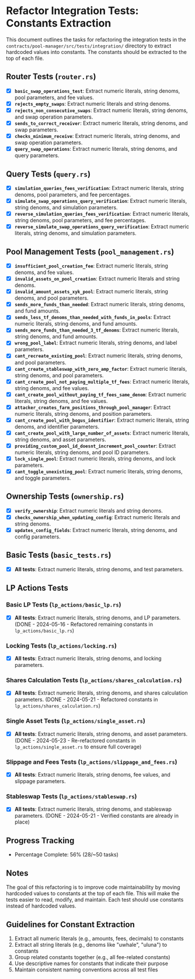 # Refactor Integration Tests: Constants Extraction

This document outlines the tasks for refactoring the integration tests in the `contracts/pool-manager/src/tests/integration/` directory to extract hardcoded values into constants.
The constants should be extracted to the top of each file.

## Router Tests (`router.rs`)

- [x] **`basic_swap_operations_test`**: Extract numeric literals, string denoms, pool parameters, and fee values.
- [x] **`rejects_empty_swaps`**: Extract numeric literals and string denoms.
- [x] **`rejects_non_consecutive_swaps`**: Extract numeric literals, string denoms, and swap operation parameters.
- [x] **`sends_to_correct_receiver`**: Extract numeric literals, string denoms, and swap parameters.
- [x] **`checks_minimum_receive`**: Extract numeric literals, string denoms, and swap operation parameters.
- [x] **`query_swap_operations`**: Extract numeric literals, string denoms, and query parameters.

## Query Tests (`query.rs`)

- [x] **`simulation_queries_fees_verification`**: Extract numeric literals, string denoms, pool parameters, and fee percentages.
- [x] **`simulate_swap_operations_query_verification`**: Extract numeric literals, string denoms, and simulation parameters.
- [x] **`reverse_simulation_queries_fees_verification`**: Extract numeric literals, string denoms, pool parameters, and fee percentages.
- [x] **`reverse_simulate_swap_operations_query_verification`**: Extract numeric literals, string denoms, and simulation parameters.

## Pool Management Tests (`pool_management.rs`)

- [x] **`insufficient_pool_creation_fee`**: Extract numeric literals, string denoms, and fee values.
- [x] **`invalid_assets_on_pool_creation`**: Extract numeric literals and string denoms.
- [x] **`invalid_amount_assets_xyk_pool`**: Extract numeric literals, string denoms, and pool parameters.
- [x] **`sends_more_funds_than_needed`**: Extract numeric literals, string denoms, and fund amounts.
- [x] **`sends_less_tf_denoms_than_needed_with_funds_in_pools`**: Extract numeric literals, string denoms, and fund amounts.
- [x] **`sends_more_funds_than_needed_3_tf_denoms`**: Extract numeric literals, string denoms, and fund amounts.
- [x] **`wrong_pool_label`**: Extract numeric literals, string denoms, and label parameters.
- [x] **`cant_recreate_existing_pool`**: Extract numeric literals, string denoms, and pool parameters.
- [x] **`cant_create_stableswap_with_zero_amp_factor`**: Extract numeric literals, string denoms, and pool parameters.
- [x] **`cant_create_pool_not_paying_multiple_tf_fees`**: Extract numeric literals, string denoms, and fee values.
- [x] **`cant_create_pool_without_paying_tf_fees_same_denom`**: Extract numeric literals, string denoms, and fee values.
- [x] **`attacker_creates_farm_positions_through_pool_manager`**: Extract numeric literals, string denoms, and position parameters.
- [x] **`cant_create_pool_with_bogus_identifier`**: Extract numeric literals, string denoms, and identifier parameters.
- [x] **`cant_create_pool_with_large_number_of_assets`**: Extract numeric literals, string denoms, and asset parameters.
- [x] **`providing_custom_pool_id_doesnt_increment_pool_counter`**: Extract numeric literals, string denoms, and pool ID parameters.
- [x] **`lock_single_pool`**: Extract numeric literals, string denoms, and lock parameters.
- [x] **`cant_toggle_unexisting_pool`**: Extract numeric literals, string denoms, and toggle parameters.

## Ownership Tests (`ownership.rs`)

- [x] **`verify_ownership`**: Extract numeric literals and string denoms.
- [x] **`checks_ownership_when_updating_config`**: Extract numeric literals and string denoms.
- [x] **`updates_config_fields`**: Extract numeric literals, string denoms, and config parameters.

## Basic Tests (`basic_tests.rs`)

- [x] **All tests**: Extract numeric literals, string denoms, and test parameters.

## LP Actions Tests

### Basic LP Tests (`lp_actions/basic_lp.rs`)

- [x] **All tests**: Extract numeric literals, string denoms, and LP parameters. (DONE - 2024-05-16 - Refactored remaining constants in `lp_actions/basic_lp.rs`)

### Locking Tests (`lp_actions/locking.rs`)

- [x] **All tests**: Extract numeric literals, string denoms, and locking parameters.

### Shares Calculation Tests (`lp_actions/shares_calculation.rs`)

- [x] **All tests**: Extract numeric literals, string denoms, and shares calculation parameters. (DONE - 2024-05-21 - Refactored constants in `lp_actions/shares_calculation.rs`)

### Single Asset Tests (`lp_actions/single_asset.rs`)

- [x] **All tests**: Extract numeric literals, string denoms, and asset parameters. (DONE - 2024-05-23 - Re-refactored constants in `lp_actions/single_asset.rs` to ensure full coverage)

### Slippage and Fees Tests (`lp_actions/slippage_and_fees.rs`)

- [x] **All tests**: Extract numeric literals, string denoms, fee values, and slippage parameters.

### Stableswap Tests (`lp_actions/stableswap.rs`)

- [x] **All tests**: Extract numeric literals, string denoms, and stableswap parameters. (DONE - 2024-05-21 - Verified constants are already in place)

## Progress Tracking
- Percentage Complete: 56% (28/~50 tasks)

## Notes
The goal of this refactoring is to improve code maintainability by moving hardcoded values to constants at the top of each file. This will make the tests easier to read, modify, and maintain. Each test should use constants instead of hardcoded values.

## Guidelines for Constant Extraction
1. Extract all numeric literals (e.g., amounts, fees, decimals) to constants
2. Extract all string literals (e.g., denoms like "uwhale", "uluna") to constants
3. Group related constants together (e.g., all fee-related constants)
4. Use descriptive names for constants that indicate their purpose
5. Maintain consistent naming conventions across all test files 
